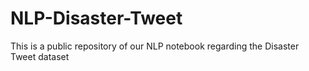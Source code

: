 # NLP-Disaster-Tweet
This is a public repository of our NLP notebook regarding the Disaster Tweet dataset
